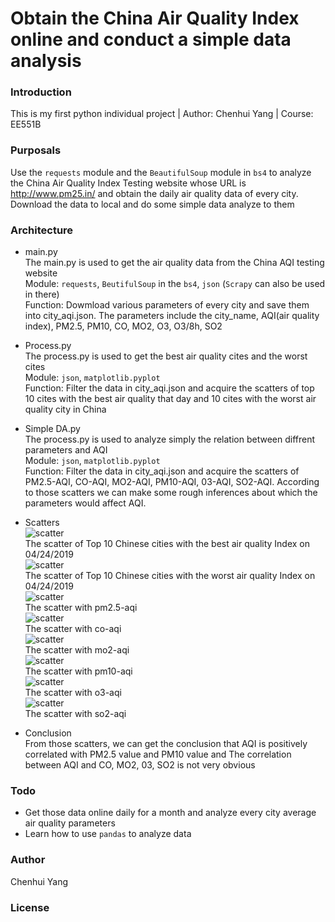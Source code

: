 Obtain the China Air Quality Index online and conduct a simple data analysis
=======

### Introduction
This is my first python individual project | Author: Chenhui Yang | Course: EE551B

### Purposals
Use the `requests` module and the `BeautifulSoup` module in `bs4` to analyze the China Air Quality Index Testing website whose URL is  http://www.pm25.in/ and obtain the daily air quality data of every city. Download the data to local and do some simple data analyze to them

### Architecture
* main.py <br>
The main.py is used to get the air quality data from the China AQI testing website <br>
Module: `requests`, `BeutifulSoup` in the `bs4`, `json` (`Scrapy` can also be used in there) <br>
Function: Dowmload various parameters of every city and save them into city_aqi.json. The parameters include the city_name, AQI(air quality index), PM2.5, PM10, CO, MO2, O3, O3/8h, SO2 <br>

* Process.py <br>
The process.py is used to get the best air quality cites and the worst cites <br>
Module: `json`, `matplotlib.pyplot` <br>
Function: Filter the data in city_aqi.json and acquire the scatters of top 10 cites with the best air quality that day and 10 cites with the worst air quality city in China <br>

* Simple DA.py <br>
The process.py is used to analyze simply the relation between diffrent parameters and AQI <br>
Module: `json`, `matplotlib.pyplot` <br>
Function: Filter the data in city_aqi.json and acquire the scatters of PM2.5-AQI, CO-AQI, MO2-AQI, PM10-AQI, 03-AQI, SO2-AQI. According to those scatters we can make some rough inferences about which the parameters would affect AQI. <br>

* Scatters <br>
![scatter](https://github.com/yangchenhui9509/myEE551project/tree/master/project/scatter/Top_10_cities_with_the_best_AQI.png) <br>
The scatter of Top 10 Chinese cities with the best air quality Index on 04/24/2019 <br>
![scatter](https://github.com/yangchenhui9509/myEE551project/tree/master/project/scatter/10_cities_with_the_worst_AQI.png) <br>
The scatter of Top 10 Chinese cities with the worst air quality Index on 04/24/2019 <br>
![scatter](https://github.com/yangchenhui9509/myEE551project/tree/master/project/scatter/pm25_aqi.png) <br>
The scatter with pm2.5-aqi <br>
![scatter](https://github.com/yangchenhui9509/myEE551project/tree/master/project/scatter/co_aqi.png) <br>
The scatter with co-aqi <br>
![scatter](https://github.com/yangchenhui9509/myEE551project/tree/master/project/scatter/mo2_aqi.png) <br>
The scatter with mo2-aqi <br>
![scatter](https://github.com/yangchenhui9509/myEE551project/tree/master/project/scatter/pm10_aqi.png) <br>
The scatter with pm10-aqi <br>
![scatter](https://github.com/yangchenhui9509/myEE551project/tree/master/project/scatter/o3_aqi.png) <br>
The scatter with o3-aqi <br>
![scatter](https://github.com/yangchenhui9509/myEE551project/tree/master/project/scatter/so2_aqi.png) <br>
The scatter with so2-aqi <br>

* Conclusion <br>
From those scatters, we can get the conclusion that AQI is positively correlated with PM2.5 value and PM10 value and The correlation between AQI and CO, MO2, 03, SO2 is not very obvious <br>

### Todo
* Get those data online daily for a month and analyze every city average air quality parameters <br>
* Learn how to use `pandas` to analyze data

### Author
Chenhui Yang

### License
